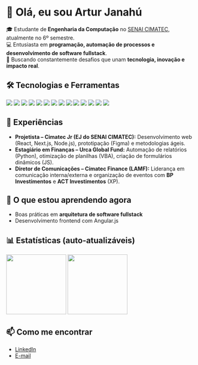 # 👋 Olá, eu sou Artur Janahú

🎓 Estudante de **Engenharia da Computação** no [SENAI CIMATEC](https://www.senaicimatec.com.br/), atualmente no 6º semestre.  
💻 Entusiasta em **programação, automação de processos e desenvolvimento de software fullstack**.  
🚀 Buscando constantemente desafios que unam **tecnologia, inovação e impacto real**.  



## 🛠️ Tecnologias e Ferramentas
<p>
  <img src="https://img.shields.io/badge/Python-3776AB?style=flat&logo=python&logoColor=white" />
  <img src="https://img.shields.io/badge/JavaScript-F7DF1E?style=flat&logo=javascript&logoColor=black" />
  <img src="https://img.shields.io/badge/TypeScript-3178C6?style=flat&logo=typescript&logoColor=white" />
  <img src="https://img.shields.io/badge/SQL-336791?style=flat&logo=postgresql&logoColor=white" />
  <img src="https://img.shields.io/badge/React-61DAFB?style=flat&logo=react&logoColor=black" />
  <img src="https://img.shields.io/badge/Next.js-000000?style=flat&logo=nextdotjs&logoColor=white" />
  <img src="https://img.shields.io/badge/Node.js-339933?style=flat&logo=nodedotjs&logoColor=white" />
  <img src="https://img.shields.io/badge/Figma-F24E1E?style=flat&logo=figma&logoColor=white" />
  <img src="https://img.shields.io/badge/Git-F05032?style=flat&logo=git&logoColor=white" />
  <img src="https://img.shields.io/badge/GitHub-181717?style=flat&logo=github&logoColor=white" />
  <img src="https://img.shields.io/badge/VBA-217346?style=flat&logo=microsoft-excel&logoColor=white" />
  <img src="https://img.shields.io/badge/Scrum-6DB33F?style=flat&logo=scrumalliance&logoColor=white" />
  <img src="https://img.shields.io/badge/Kanban-0052CC?style=flat&logo=trello&logoColor=white" />
  <img src="https://img.shields.io/badge/DevOps-0A0A0A?style=flat&logo=azuredevops&logoColor=white" />
</p>



## 📌 Experiências
- **Projetista – Cimatec Jr (EJ do SENAI CIMATEC):** Desenvolvimento web (React, Next.js, Node.js), prototipação (Figma) e metodologias ágeis.  
- **Estagiário em Finanças – Urca Global Fund:** Automação de relatórios (Python), otimização de planilhas (VBA), criação de formulários dinâmicos (JS).  
- **Diretor de Comunicações – Cimatec Finance (LAMF):** Liderança em comunicação interna/externa e organização de eventos com **BP Investimentos** e **ACT Investimentos** (XP).  



## 🌱 O que estou aprendendo agora

- Boas práticas em **arquitetura de software fullstack**  
- Desenvolvimento frontend com Angular.js



## 📊 Estatísticas (auto‑atualizáveis)

<p>
  <img height="160" src="https://github-readme-stats.vercel.app/api?username=tuca-janahu&show_icons=true&theme=default&hide_border=true" />
  <img height="160" src="https://github-readme-stats.vercel.app/api/top-langs/?username=tuca-janahu&layout=compact&langs_count=8&hide_border=true" />
</p>



## 📫 Como me encontrar
- [LinkedIn](https://www.linkedin.com/in/artur-janahu)  
- [E-mail](mailto:arturjanahu@gmail.com)  

